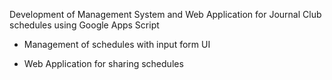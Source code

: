 Development of Management System and Web Application for Journal Club schedules using Google Apps Script

- Management of schedules with input form UI

- Web Application for sharing schedules 
